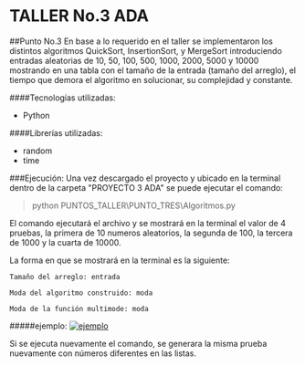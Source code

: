 
# TALLER No.3 ADA
##Punto No.3
En base a lo requerido en el taller se implementaron los distintos algoritmos QuickSort, InsertionSort,
y MergeSort introduciendo entradas aleatorias de 10, 50, 100, 500, 1000, 2000, 5000 y 10000 mostrando en una tabla con el tamaño de la entrada (tamaño del arreglo), el tiempo que demora el algoritmo en solucionar, su complejidad y constante.

####Tecnologías utilizadas:
- Python

####Librerías utilizadas:
- random
- time

###Ejecución:
Una vez descargado el proyecto y ubicado en la terminal dentro de la carpeta "PROYECTO 3 ADA" se puede ejecutar el comando:

> python PUNTOS_TALLER\PUNTO_TRES\Algoritmos.py

El comando ejecutará el archivo y se mostrará en la terminal el valor de 4 pruebas, la primera de 10 numeros aleatorios, la segunda de 100, la tercera de 1000 y la cuarta de 10000.

La forma en que se mostrará en la terminal es la siguiente:

`Tamaño del arreglo: entrada`

`Moda del algoritmo construido: moda`

`Moda de la función multimode: moda`

#####ejemplo:
[![ejemplo](https://photos.app.goo.gl/h7n9xNeUGPRHt1eL8 "ejemplo")](https://photos.app.goo.gl/h7n9xNeUGPRHt1eL8 "ejemplo")

Si se ejecuta nuevamente el comando, se generara la misma prueba nuevamente con números diferentes en las listas.